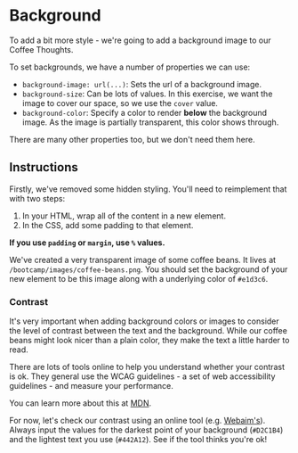 # Background

To add a bit more style - we're going to add a background image to our Coffee Thoughts.

To set backgrounds, we have a number of properties we can use:

- `background-image: url(...)`: Sets the url of a background image.
- `background-size`: Can be lots of values. In this exercise, we want the image to cover our space, so we use the `cover` value.
- `background-color`: Specify a color to render **below** the background image. As the image is partially transparent, this color shows through.

There are many other properties too, but we don't need them here.

## Instructions

Firstly, we've removed some hidden styling. You'll need to reimplement that with two steps:

1. In your HTML, wrap all of the content in a new element.
2. In the CSS, add some padding to that element.

**If you use `padding` or `margin`, use `%` values.**

We've created a very transparent image of some coffee beans. It lives at `/bootcamp/images/coffee-beans.png`. You should set the background of your new element to be this image along with a underlying color of `#e1d3c6`.

### Contrast

It's very important when adding background colors or images to consider the level of contrast between the text and the background. While our coffee beans might look nicer than a plain color, they make the text a little harder to read.

There are lots of tools online to help you understand whether your contrast is ok. They general use the WCAG guidelines - a set of web accessibility guidelines - and measure your performance.

You can learn more about this at [MDN](https://developer.mozilla.org/en-US/docs/Web/Accessibility/Guides/Understanding_WCAG/Perceivable/Color_contrast).

For now, let's check our contrast using an online tool (e.g. [Webaim's](https://webaim.org/resources/contrastchecker/)). Always input the values for the darkest point of your background (`#D2C1B4`) and the lightest text you use (`#442A12`). See if the tool thinks you're ok!
